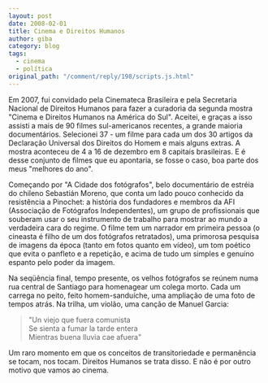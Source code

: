 ```yaml
---
layout: post
date: 2008-02-01
title: Cinema e Direitos Humanos
author: giba
category: blog
tags:
  - cinema
  - política
original_path: "/comment/reply/198/scripts.js.html"
---
```


Em 2007, fui convidado pela Cinemateca Brasileira e pela Secretaria Nacional de Direitos Humanos para fazer a curadoria da segunda mostra "Cinema e Direitos Humanos na América do Sul". Aceitei, e graças a isso assisti a mais de 90 filmes sul-americanos recentes, a grande maioria documentários. Selecionei 37 - um filme para cada um dos 30 artigos da Declaração Universal dos Direitos do Homem e mais alguns extras. A mostra aconteceu de 4 a 16 de dezembro em 8 capitais brasileiras. E é desse conjunto de filmes que eu apontaria, se fosse o caso, boa parte dos meus "melhores do ano".

Começando por "A Cidade dos fotógrafos", belo documentário de estréia do chileno Sebastián Moreno, que conta um lado pouco conhecido da resistência a Pinochet: a história dos fundadores e membros da AFI (Associação de Fotógrafos Independentes), um grupo de profissionais que souberam usar o seu instrumento de trabalho para mostrar ao mundo a verdadeira cara do regime. O
filme tem um narrador em primeira pessoa (o cineasta é filho de um dos fotógrafos retratados), uma primorosa pesquisa de imagens da época (tanto em fotos quanto em vídeo), um tom poético que evita o panfleto e a repetição, e acima de tudo um simples e genuíno espanto pelo poder da imagem.

Na seqüência final, tempo presente, os velhos fotógrafos se reúnem numa rua central de Santiago para homenagear um colega morto. Cada um carrega no peito, feito homem-sanduíche, uma ampliação de uma foto de tempos atrás. Na trilha, um violão, uma canção de Manuel Garcia:

> "Un viejo que fuera comunista  
> Se sienta a fumar la tarde entera  
> Mientras buena lluvia cae afuera"

Um raro momento em que os conceitos de transitoriedade e permanência se tocam, nos tocam. Direitos Humanos se trata disso. E não é por outro motivo que vamos ao cinema.
